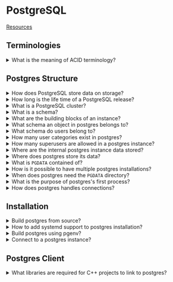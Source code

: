 # PostgreSQL
[Resources](README.md)

## Terminologies

<details>
<summary>What is the meaning of ACID terminology?</summary>

> **Description**
>
> - **Atomicity**: Complex database operations is proccessed as a single
>   instruction.
> - **Consistency**: Data within the database will not be corrupted due to
>   partially performed operations.
> - **Isolation**: Allows database to handle concurrency, without interleaved
>   changes.
> - **Durability**: Database engine is supposed to protect the data it
>   contains, even in the case of software and hardware failures.
>
> ---
> **Resources**
> - Learn PostgreSQL - Chapter 1/20
> ---
</details>

## Postgres Structure

<details>
<summary>How does PostgreSQL store data on storage?</summary>

> **Description**
>
> PostgreSQL stores its data on storage system in binary format and this format
> could possibly change between major versions.
>
> ---
> **Resources**
> - Learn PostgreSQL - Chapter 1/20
> ---
</details>

<details>
<summary>How long is the life time of a PostgreSQL release?</summary>

> **Description**
>
> PostgreSQL provides support and upgrades for 5 years after a new release is
> issued; after this length of time, a major release will reach its end of life
> (EOL) and PostgreSQL developers will no longer maintain it.
>
> ---
> **Resources**
> - Learn PostgreSQL - Chapter 1/20
> ---
</details>

<details>
<summary>What is a PostgreSQL cluster?</summary>

> **Description**
>
> A PostgreSQL instance is called a cluster because a single instance can serve
> and handle multiple databases.
>
> ---
> **Resources**
> - Learn PostgreSQL - Chapter 1/20
> ---
</details>

<details>
<summary>What is a schema?</summary>

> **Description**
>
> A database can be organized into namespaces, called schemas. Schemas cannot
> be nested, so they represent a flat namespace.
>
> ---
> **Resources**
> - Learn PostgreSQL - Chapter 1/20
> ---
</details>

<details>
<summary>What are the building blocks of an instance?</summary>

> **Description**
>
> Database objects are represented by everything the user can create and manage
> within the database; for instance, tables, functions, triggers, and data
> types.
>
> ---
> **Resources**
> - Learn PostgreSQL - Chapter 1/20
> ---
</details>

<details>
<summary>What schema an object in postgres belongs to?</summary>

> **Description**
>
> Every object belongs to one and only one schema that, if not specified, is
> the default public schema.
>
> ---
> **Resources**
> - Learn PostgreSQL - Chapter 1/20
> ---
</details>

<details>
<summary>What schema do users belong to?</summary>

> **Description**
>
> Users are defined at a cluster-wide level, which means they are not tied to a
> particular database in the cluster.
>
> ---
> **Resources**
> - Learn PostgreSQL - Chapter 1/20
> ---
</details>

<details>
<summary>How many user categories exist in postgres?</summary>

> **Description**
>
> PostgreSQL has two user categories: normal users who can connect to and
> handle databases and objects, and superusers who can do anything with any
> database object.
>
> ---
> **Resources**
> - Learn PostgreSQL - Chapter 1/20
> ---
</details>

<details>
<summary>How many superusers are allowed in a postgres instance?</summary>

> **Description**
>
> PostgreSQL allows the configuration of as many superusers as you need, and
> every superuser has the very same permissions.
>
> ---
> **Resources**
> - Learn PostgreSQL - Chapter 1/20
> ---
</details>

<details>
<summary>Where are the internal postgres instance data stored?</summary>

> **Description**
>
> PostgreSQL internal data, such as users, databases, namespaces,
> configuration, and database runtime status, is provided by means of catalogs,
> which are special tables that present information in a SQL-interactive way.
>
> ---
> **Resources**
> - Learn PostgreSQL - Chapter 1/20
> ---
</details>

<details>
<summary>Where does postgres store its data?</summary>

> **Description**
>
> PostgreSQL stores all of its content in a single filesystem directory known
> as `PGDATA`.
>
> ---
> **Resources**
> - Learn PostgreSQL - Chapter 1/20
> ---
</details>

<details>
<summary>What is <code>PGDATA</code> contained of?</summary>

> **Description**
>
> The `PGDATA` directory represents what the cluster is serving as databases, and
> it consists of at least the write-ahead logs (WALs) and the data storage.
>
> ---
> **Resources**
> - Learn PostgreSQL - Chapter 1/20
> ---
</details>

<details>
<summary>How is it possible to have multiple postgres installations?</summary>

> **Description**
>
> It is possible to have a single installation of PostgreSQL and make it switch
> to different `PGDATA` directories to deliver different content.
>
> ---
> **Resources**
> - Learn PostgreSQL - Chapter 1/20
> ---
</details>

<details>
<summary>When does postgres need the <code>PGDATA</code> directory?</summary>

> **Description**
>
> The `PGDATA` directory needs to be initialized by creation of the directory
> structure within it before it can be used by PostgreSQL.
>
> ---
> **Resources**
> - Learn PostgreSQL - Chapter 1/20
> ---
</details>

<details>
<summary>What is the purpose of postgres's first process?</summary>

> **Description**
>
> The first single process of PostgreSQL is **postmaster** which waits for incoming
> client connections.
>
> ---
> **Resources**
> - Learn PostgreSQL - Chapter 1/20
> ---
</details>

<details>
<summary>How does postgres handles connections?</summary>

> **Description**
>
> The postmaster process forks backend processes which each of them serve one
> and only one connection.
>
> ---
> **Resources**
> - Learn PostgreSQL - Chapter 1/20
> ---
</details>

## Installation

<details>
<summary>Build postgres from source?</summary>

> **Description**
>
> First build the project:
>
> ```sh
> git clone https://github.com/postgresql/postgresql
> cd postgresql
> git checkout <latest>
> ./configure --prefix=$HOME/.local
> make
> make install
> ``````
>
> Create postgres user and initialize database:
>
> ```sh
> sudo useradd postgres
> sudo mkdir /opt/postgres
> sudo chown postgres:postgres /opt/postgres
> initdb -D /opt/postgresql
> ``````
>
> ---
> **Resources**
> - Learn PostgreSQL - Chapter 1/20
> ---
</details>

<details>
<summary>How to add systemd support to postgres installation?</summary>

> **Description**
>
> ```sh
> ./configure --prefix=$HOME/.local --with-systemd
> ``````
>
> ---
> **Resources**
> - Learn PostgreSQL - Chapter 1
> ---
> **References**
> ---
</details>

<details>
<summary>Build postgres using pgenv?</summary>

> **Description**
>
> ```sh
> git clone https://github.com/theory/pgenv
> cp pgenv/bin/pgenv ~/.local/bin/
> pgenv available
> pgenv build <version>
> ``````
>
> ---
> **Resources**
> - Learn PostgreSQL - Chapter 1/20
> ---
</details>

<details>
<summary>Connect to a postgres instance?</summary>

> **Description**
>
> ```sh
> psql -U postgres -h localhost template1
> ``````
>
> ---
> **Resources**
> - Learn PostgreSQL - Chapter 1/20
> ---
</details>

## Postgres Client

<details>
<summary>What libraries are required for C++ projects to link to postgres?</summary>

> **Description**
>
> ```cmake
> target_link_libraries(executable PRIVATE pq pqxx)
> ``````
>
> ---
> **Resources**
> - Learn PostgreSQL - Chapter 1
> ---
> **References**
> ---
</details>


